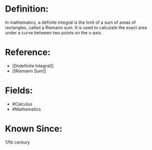

# Definition:
In mathematics, a definite integral is the limit of a sum of areas of rectangles, called a Riemann sum. It is used to calculate the exact area under a curve between two points on the x-axis.

# Reference:
- [[Indefinite Integral]]
- [[Riemann Sum]]

# Fields: 
- #Calculus
- #Mathematics

# Known Since:
17th century


